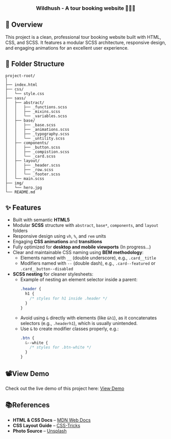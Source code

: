 <h3 align="center">Wildhush - A tour booking website 🗻🗻🗻</h3>

## 💬 Overview
This project is a clean, professional tour booking website built with HTML, CSS, and SCSS. It features a modular SCSS architecture, responsive design, and engaging animations for an excellent user experience.

## 📁 Folder Structure
```
project-root/
│
├── index.html
├── css/
│   └── style.css
├── sass/
│   ├── abstract/
│   │   ├── _functions.scss
│   │   ├── _mixins.scss
│   │   └── _variables.scss
│   ├── base/
│   │   ├── _base.scss
│   │   ├── _animations.scss
│   │   ├── _typography.scss
│   │   └── _untility.scss
│   ├── components/
│   │   ├── _button.scss
│   │   ├── _compistion.scss
│   │   └── _card.scss
│   ├── layout/
│   │   ├── _header.scss
│   │   ├── _row.scss
│   │   └── _footer.scss
│   └── main.scss
├── img/
│   └── hero.jpg
└── README.md
```

## ✨ Features  
- Built with semantic **HTML5**  
- Modular **SCSS** structure with `abstract`, `base*`, `components`, and `layout` folders  
- Responsive design using `vh`, `%`, and `rem` units  
- Engaging **CSS animations** and **transitions**  
- Fully optimized for **desktop and mobile viewports** (In progress…)  
- Clear and maintainable CSS naming using **BEM methodology**:  
  - Elements named with `__` (double underscore), e.g., `.card__title` 
  - Modifiers named with `--` (double dash), e.g., `.card--featured` or `.card__button--disabled`  
- **SCSS nesting** for cleaner stylesheets:  
  - Example of nesting an element selector inside a parent:  
    ```scss
    .header {
      h1 {
        /* styles for h1 inside .header */
      }
    }
    ```  
  - Avoid using `&` directly with elements (like `&h1`), as it concatenates selectors (e.g., `.headerh1`), which is usually unintended.  
  - Use `&` to create modifier classes properly, e.g.:  
    ```scss
    .btn {
      &--white {
        /* styles for .btn-white */
      }
    }
    ```

## 📽️View Demo
Check out the live demo of this project here: [View Demo](https://steady-donut-83396d.netlify.app/)


## 📚References
- **HTML & CSS Docs** – [MDN Web Docs](https://developer.mozilla.org/en-US/docs/Web)
- **CSS Layout Guide** – [CSS-Tricks](https://css-tricks.com/snippets/css/)
- **Photo Source** – [Unsplash](https://unsplash.com/?utm_source=your_app_name&utm_medium=referral)


